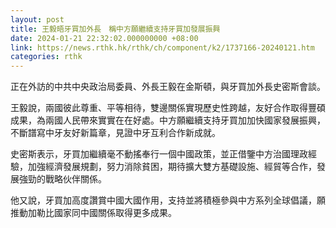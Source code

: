 ```yaml
---
layout: post
title: 王毅晤牙買加外長　稱中方願繼續支持牙買加發展振興
date: 2024-01-21 22:32:02.000000000 +08:00
link: https://news.rthk.hk/rthk/ch/component/k2/1737166-20240121.htm
categories: rthk
---
```


正在外訪的中共中央政治局委員、外長王毅在金斯頓，與牙買加外長史密斯會談。

王毅說，兩國彼此尊重、平等相待，雙邊關係實現歷史性跨越，友好合作取得豐碩成果，為兩國人民帶來實實在在好處。中方願繼續支持牙買加加快國家發展振興，不斷譜寫中牙友好新篇章，見證中牙互利合作新成就。

史密斯表示，牙買加繼續毫不動搖奉行一個中國政策，並正借鑒中方治國理政經驗，加強經濟發展規劃，努力消除貧困，期待擴大雙方基礎設施、經貿等合作，發展強勁的戰略伙伴關係。

他又說，牙買加高度讚賞中國大國作用，支持並將積極參與中方系列全球倡議，願推動加勒比國家同中國關係取得更多成果。
